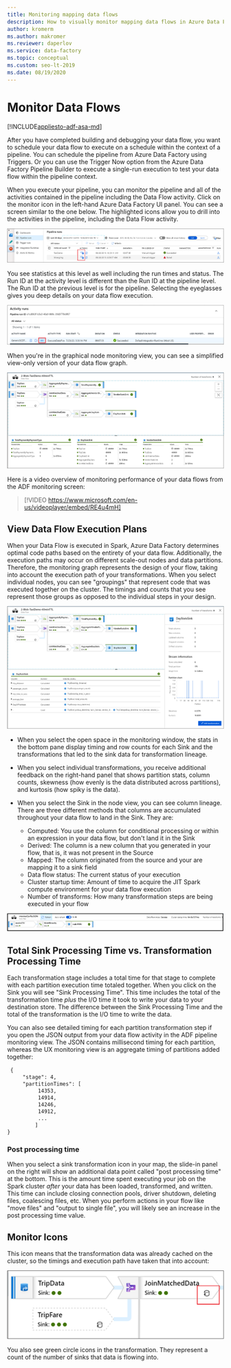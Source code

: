```yaml
---
title: Monitoring mapping data flows
description: How to visually monitor mapping data flows in Azure Data Factory
author: kromerm
ms.author: makromer
ms.reviewer: daperlov
ms.service: data-factory
ms.topic: conceptual
ms.custom: seo-lt-2019
ms.date: 08/19/2020
---
```


# Monitor Data Flows

[!INCLUDE[appliesto-adf-asa-md](includes/appliesto-adf-asa-md.md)]

After you have completed building and debugging your data flow, you want to schedule your data flow to execute on a schedule within the context of a pipeline. You can schedule the pipeline from Azure Data Factory using Triggers. Or you can use the Trigger Now option from the Azure Data Factory Pipeline Builder to execute a single-run execution to test your data flow within the pipeline context.

When you execute your pipeline, you can monitor the pipeline and all of the activities contained in the pipeline including the Data Flow activity. Click on the monitor icon in the left-hand Azure Data Factory UI panel. You can see a screen similar to the one below. The highlighted icons allow you to drill into the activities in the pipeline, including the Data Flow activity.

![Screenshot shows icons to select for pipelines for more information.](media/data-flow/mon001.png "Data Flow Monitoring")

You see statistics at this level as well including the run times and status. The Run ID at the activity level is different than the Run ID at the pipeline level. The Run ID at the previous level is for the pipeline. Selecting the eyeglasses gives you deep details on your data flow execution.

![Screenshot shows the eyeglasses icon to see details of data flow execution.](media/data-flow/monitoring-details.png "Data Flow Monitoring")

When you're in the graphical node monitoring view, you can see a simplified view-only version of your data flow graph.

![Screenshot shows the view-only version of the graph.](media/data-flow/mon003.png "Data Flow Monitoring")

Here is a video overview of monitoring performance of your data flows from the ADF monitoring screen:

> [!VIDEO https://www.microsoft.com/en-us/videoplayer/embed/RE4u4mH]

## View Data Flow Execution Plans

When your Data Flow is executed in Spark, Azure Data Factory determines optimal code paths based on the entirety of your data flow. Additionally, the execution paths may occur on different scale-out nodes and data partitions. Therefore, the monitoring graph represents the design of your flow, taking into account the execution path of your transformations. When you select individual nodes, you can see "groupings" that represent code that was executed together on the cluster. The timings and counts that you see represent those groups as opposed to the individual steps in your design.

![Screenshot shows the page for a data flow.](media/data-flow/mon004.png "Data Flow Monitoring")

* When you select the open space in the monitoring window, the stats in the bottom pane display timing and row counts for each Sink and the transformations that led to the sink data for transformation lineage.

* When you select individual transformations, you receive additional feedback on the right-hand panel that shows partition stats, column counts, skewness (how evenly is the data distributed across partitions), and kurtosis (how spiky is the data).

* When you select the Sink in the node view, you can see column lineage. There are three different methods that columns are accumulated throughout your data flow to land in the Sink. They are:

  * Computed: You use the column for conditional processing or within an expression in your data flow, but don't land it in the Sink
  * Derived: The column is a new column that you generated in your flow, that is, it was not present in the Source
  * Mapped: The column originated from the source and your are mapping it to a sink field
  * Data flow status: The current status of your execution
  * Cluster startup time: Amount of time to acquire the JIT Spark compute environment for your data flow execution
  * Number of transforms: How many transformation steps are being executed in your flow
  
![Screenshot shows the Refresh option.](media/data-flow/monitornew.png "Data Flow Monitoring New")

## Total Sink Processing Time vs. Transformation Processing Time

Each transformation stage includes a total time for that stage to complete with each partition execution time totaled together. When you click on the Sink you will see "Sink Processing Time". This time includes the total of the transformation time *plus* the I/O time it took to write your data to your destination store. The difference between the Sink Processing Time and the total of the transformation is the I/O time to write the data.

You can also see detailed timing for each partition transformation step if you open the JSON output from your data flow activity in the ADF pipeline monitoring view. The JSON contains millisecond timing for each partition, whereas the UX monitoring view is an aggregate timing of partitions added together:

```
 {
     "stage": 4,
     "partitionTimes": [
          14353,
          14914,
          14246,
          14912,
          ...
         ]
}
```

### Post processing time

When you select a sink transformation icon in your map, the slide-in panel on the right will show an additional data point called "post processing time" at the bottom. This is the amount time spent executing your job on the Spark cluster *after* your data has been loaded, transformed, and written. This time can include closing connection pools, driver shutdown, deleting files, coalescing files, etc. When you perform actions in your flow like "move files" and "output to single file", you will likely see an increase in the post processing time value.
  
## Monitor Icons

This icon means that the transformation data was already cached on the cluster, so the timings and execution path have taken that into account:

![Screenshot shows the disk icon.](media/data-flow/mon005.png "Data Flow Monitoring")

You also see green circle icons in the transformation. They represent a count of the number of sinks that data is flowing into.

